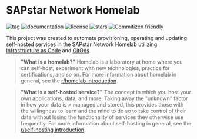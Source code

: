 # SAPstar Network Homelab

<!-- **[Features](#features) • [Get Started](#get-started) • [Documentation](https://homelab.khuedoan.com)** -->

[![tag](https://img.shields.io/github/v/tag/atraides/homelab?include_prereleases&label=release&logo=semantic-release&logoColor=white&sort=semver)](https://github.com/atraides/homelab/tags)
[![documentation](https://img.shields.io/website?down_color=lightgray&down_message=offline&label=docs&logo=gitbook&logoColor=white&up_message=up&url=https%3A%2F%2Fdocs.sapstar.eu)](https://docs.sapstar.eu)
[![license](https://img.shields.io/github/license/atraides/homelab?style=flat&logo=gnu&logoColor=white)](https://www.gnu.org/licenses/gpl-3.0.html)
[![stars](https://img.shields.io/github/stars/atraides/homelab?logo=github&logoColor=white&color=gold&style=flat)](https://github.com/atraides/homelab)
[![Commitizen friendly](https://img.shields.io/badge/commitizen-friendly-brightgreen.svg)](http://commitizen.github.io/cz-cli/)

This project was created to automate provisioning, operating and updating self-hosted services in the SAPstar Network Homelab utilizing [Infrastructure as Code](https://en.wikipedia.org/wiki/Infrastructure_as_code) and [GitOps](https://www.weave.works/technologies/gitops).

> **"What is a homelab?"**
> Homelab is a laboratory at home where you can self-host, experiment with new technologies, practice for certifications, and so on.
> For more information about homelab in general, see the [r/homelab introduction](https://www.reddit.com/r/homelab/wiki/introduction).

> **"What is a self-hosted service?"**
> The concept in which you host your own applications, data, and more. Taking away the "unknown" factor in how your data is > managed and stored, this provides those with the willingness to learn and the mind to do so to take control of their data without losing the functionality of services they otherwise use frequently.
> For more information about self-hosting in general, see the [r/self-hosting introduction](https://www.reddit.com/r/selfhosted/wiki/index/#wiki_self-hosting).
